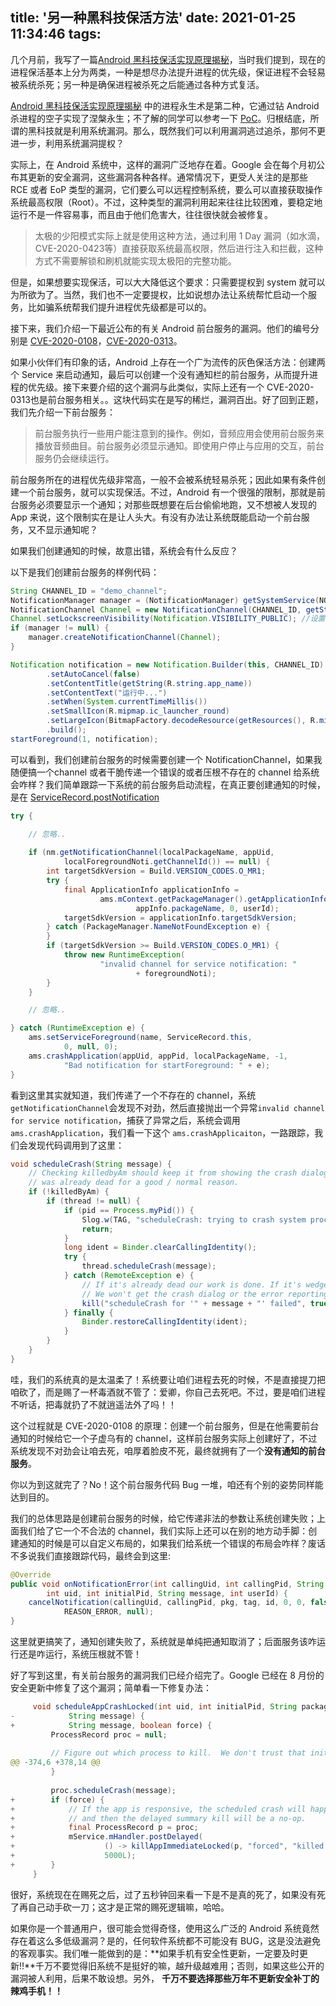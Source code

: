 title: '另一种黑科技保活方法'
date: 2021-01-25 11:34:46
tags:
---

几个月前，我写了一篇[Android 黑科技保活实现原理揭秘](http://weishu.me/2020/01/16/a-keep-alive-method-on-android/)，当时我们提到，现在的进程保活基本上分为两类，一种是想尽办法提升进程的优先级，保证进程不会轻易被系统杀死；另一种是确保进程被杀死之后能通过各种方式复活。

[Android 黑科技保活实现原理揭秘](http://weishu.me/2020/01/16/a-keep-alive-method-on-android/) 中的进程永生术是第二种，它通过钻 Android 杀进程的空子实现了涅槃永生；不了解的同学可以参考一下 [PoC](https://github.com/tiann/Leoric)。归根结底，所谓的黑科技就是利用系统漏洞。那么，既然我们可以利用漏洞逃过追杀，那何不更进一步，利用系统漏洞提权？

<!-- more -->

实际上，在 Android 系统中，这样的漏洞广泛地存在着。Google 会在每个月初公布其更新的安全漏洞，这些漏洞各种各样。通常情况下，更受人关注的是那些 RCE 或者 EoP 类型的漏洞，它们要么可以远程控制系统，要么可以直接获取操作系统最高权限（Root）。不过，这种类型的漏洞利用起来往往比较困难，要稳定地运行不是一件容易事，而且由于他们危害大，往往很快就会被修复。

> 太极的少阳模式实际上就是使用这种方法，通过利用 1 Day 漏洞（如水滴，CVE-2020-0423等）直接获取系统最高权限，然后进行注入和拦截，这种方式不需要解锁和刷机就能实现太极阳的完整功能。

但是，如果想要实现保活，可以大大降低这个要求：只需要提权到 system 就可以为所欲为了。当然，我们也不一定要提权，比如说想办法让系统帮忙启动一个服务，比如骗系统帮我们提升进程优先级都是可以的。

接下来，我们介绍一下最近公布的有关 Android 前台服务的漏洞。他们的编号分别是 [CVE-2020-0108](https://android.googlesource.com/platform/frameworks/base/+/45a53e6cb8d3276126cfe0e717ad7ed486d39b24)，[CVE-2020-0313](https://cs.android.com/android/_/android/platform/frameworks/base/+/b740ed72b93e4671ced674456b2eaac26fda5ab9:services/core/java/com/android/server/notification/NotificationManagerService.java;dlc=95dbff5e7817b1b7e36c7d518b4818be5c23dc32)。

如果小伙伴们有印象的话，Android 上存在一个广为流传的灰色保活方法：创建两个 Service 来启动通知，最后可以创建一个没有通知栏的前台服务，从而提升进程的优先级。接下来要介绍的这个漏洞与此类似，实际上还有一个 CVE-2020-0313也是前台服务相关。。这块代码实在是写的稀烂，漏洞百出。好了回到正题，我们先介绍一下前台服务：

> 前台服务执行一些用户能注意到的操作。例如，音频应用会使用前台服务来播放音频曲目。前台服务必须显示通知。即使用户停止与应用的交互，前台服务仍会继续运行。

前台服务所在的进程优先级非常高，一般不会被系统轻易杀死；因此如果有条件创建一个前台服务，就可以实现保活。不过，Android 有一个很强的限制，那就是前台服务必须要显示一个通知；对那些既想要在后台偷偷地跑，又不想被人发现的 App 来说，这个限制实在是让人头大。有没有办法让系统既能启动一个前台服务，又不显示通知呢？

如果我们创建通知的时候，故意出错，系统会有什么反应？

以下是我们创建前台服务的样例代码：

```java
String CHANNEL_ID = "demo_channel";
NotificationManager manager = (NotificationManager) getSystemService(NOTIFICATION_SERVICE);
NotificationChannel Channel = new NotificationChannel(CHANNEL_ID, getString(R.string.app_name), NotificationManager.IMPORTANCE_HIGH);
Channel.setLockscreenVisibility(Notification.VISIBILITY_PUBLIC); //设置锁屏可见 VISIBILITY_PUBLIC=可见
if (manager != null) {
    manager.createNotificationChannel(Channel);
}

Notification notification = new Notification.Builder(this, CHANNEL_ID)
        .setAutoCancel(false)
        .setContentTitle(getString(R.string.app_name))
        .setContentText("运行中...")
        .setWhen(System.currentTimeMillis())
        .setSmallIcon(R.mipmap.ic_launcher_round)
        .setLargeIcon(BitmapFactory.decodeResource(getResources(), R.mipmap.ic_launcher))
        .build();
startForeground(1, notification);
```

可以看到，我们创建前台服务的时候需要创建一个 NotificationChannel，如果我随便搞一个channel 或者干脆传递一个错误的或者压根不存在的 channel 给系统会咋样？我们简单跟踪一下系统的前台服务启动流程，在真正要创建通知的时候，是在 [ServiceRecord.postNotification](http://androidxref.com/9.0.0_r3/xref/frameworks/base/services/core/java/com/android/server/am/ServiceRecord.java#687)

```java
try {

    // 忽略..
    
    if (nm.getNotificationChannel(localPackageName, appUid,
            localForegroundNoti.getChannelId()) == null) {
        int targetSdkVersion = Build.VERSION_CODES.O_MR1;
        try {
            final ApplicationInfo applicationInfo =
                    ams.mContext.getPackageManager().getApplicationInfoAsUser(
                            appInfo.packageName, 0, userId);
            targetSdkVersion = applicationInfo.targetSdkVersion;
        } catch (PackageManager.NameNotFoundException e) {
        }
        if (targetSdkVersion >= Build.VERSION_CODES.O_MR1) {
            throw new RuntimeException(
                    "invalid channel for service notification: "
                            + foregroundNoti);
        }
    }

    // 忽略..

} catch (RuntimeException e) {
    ams.setServiceForeground(name, ServiceRecord.this,
            0, null, 0);
    ams.crashApplication(appUid, appPid, localPackageName, -1,
            "Bad notification for startForeground: " + e);
}

```

看到这里其实就知道，我们传递了一个不存在的 channel，系统`getNotificationChannel`会发现不对劲，然后直接抛出一个异常`invalid channel for service notification`，捕获了异常之后，系统会调用 `ams.crashApplication`，我们看一下这个 `ams.crashApplicaiton`，一路跟踪，我们会发现代码调用到了这里：

```java
void scheduleCrash(String message) {
    // Checking killedbyAm should keep it from showing the crash dialog if the process
    // was already dead for a good / normal reason.
    if (!killedByAm) {
        if (thread != null) {
            if (pid == Process.myPid()) {
                Slog.w(TAG, "scheduleCrash: trying to crash system process!");
                return;
            }
            long ident = Binder.clearCallingIdentity();
            try {
                thread.scheduleCrash(message);
            } catch (RemoteException e) {
                // If it's already dead our work is done. If it's wedged just kill it.
                // We won't get the crash dialog or the error reporting.
                kill("scheduleCrash for '" + message + "' failed", true);
            } finally {
                Binder.restoreCallingIdentity(ident);
            }
        }
    }
}
```

哇，我们的系统真的是太温柔了！系统要让咱们进程去死的时候，不是直接提刀把咱砍了，而是赐了一杯毒酒就不管了：爱卿，你自己去死吧。不过，要是咱们进程不听话，把毒就扔了不就逍遥法外了吗！！

这个过程就是 CVE-2020-0108 的原理：创建一个前台服务，但是在他需要前台通知的时候给它一个子虚乌有的 channel，这样前台服务实际上创建好了，不过系统发现不对劲会让咱去死，咱厚着脸皮不死，最终就拥有了一个**没有通知的前台服务**。

你以为到这就完了？No！这个前台服务代码 Bug 一堆，咱还有个别的姿势同样能达到目的。

我们的总体思路是创建前台服务的时候，给它传递非法的参数让系统创建失败；上面我们给了它一个不合法的 channel，我们实际上还可以在别的地方动手脚：创建通知的时候是可以自定义布局的，如果我们给系统一个错误的布局会咋样？废话不多说我们直接跟踪代码，最终会到这里:

```java
@Override
public void onNotificationError(int callingUid, int callingPid, String pkg, String tag, int id,
        int uid, int initialPid, String message, int userId) {
    cancelNotification(callingUid, callingPid, pkg, tag, id, 0, 0, false, userId,
            REASON_ERROR, null);
}
```

这里就更搞笑了，通知创建失败了，系统就是单纯把通知取消了；后面服务该咋运行还是咋运行，系统压根就不管！

好了写到这里，有关前台服务的漏洞我们已经介绍完了。Google 已经在 8 月份的安全更新中修复了这个漏洞；简单看一下修复办法：

```java
     void scheduleAppCrashLocked(int uid, int initialPid, String packageName, int userId,
-            String message) {
+            String message, boolean force) {
         ProcessRecord proc = null;
 
         // Figure out which process to kill.  We don't trust that initialPid
@@ -374,6 +378,14 @@
         }
 
         proc.scheduleCrash(message);
+        if (force) {
+            // If the app is responsive, the scheduled crash will happen as expected
+            // and then the delayed summary kill will be a no-op.
+            final ProcessRecord p = proc;
+            mService.mHandler.postDelayed(
+                    () -> killAppImmediateLocked(p, "forced", "killed for invalid state"),
+                    5000L);
+        }
     }
```

很好，系统现在在赐死之后，过了五秒钟回来看一下是不是真的死了，如果没有死了再自己动手砍一刀；这才是正常的赐死逻辑嘛，哈哈。

如果你是一个普通用户，很可能会觉得奇怪，使用这么广泛的 Android 系统竟然存在着这么多低级漏洞？是的，任何软件系统都不可能没有 BUG，这是没法避免的客观事实。我们唯一能做到的是：**如果手机有安全性更新，一定要及时更新!!**千万不要觉得旧系统不是挺好的嘛，越升级越难用；否则，如果这些公开的漏洞被人利用，后果不敢设想。另外， **千万不要选择那些万年不更新安全补丁的辣鸡手机！！**